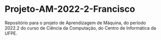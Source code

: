# Projeto-AM-2022-2-Francisco
Repositório para o projeto de Aprendizagem de Máquina, do período 2022.2 do curso de Ciência da Computação, do Centro de Informática da UFPE.

